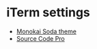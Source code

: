# iTerm settings

- [Monokai Soda theme](https://github.com/mbadolato/iTerm2-Color-Schemes)
- [Source Code Pro](http://store1.adobe.com/cfusion/store/html/index.cfm?event=displayFontPackage&code=1960)